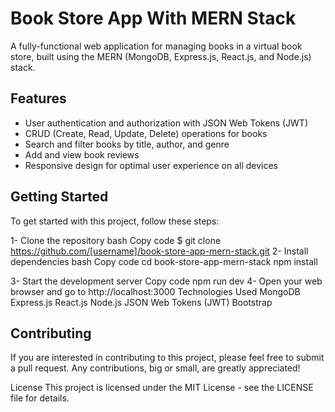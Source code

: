 # Book Store App With MERN Stack
A fully-functional web application for managing books in a virtual book store, built using the MERN (MongoDB, Express.js, React.js, and Node.js) stack.

## Features
- User authentication and authorization with JSON Web Tokens (JWT)
- CRUD (Create, Read, Update, Delete) operations for books
- Search and filter books by title, author, and genre
- Add and view book reviews
- Responsive design for optimal user experience on all devices

## Getting Started
To get started with this project, follow these steps:

1- Clone the repository
bash
Copy code
$ git clone https://github.com/[username]/book-store-app-mern-stack.git
2- Install dependencies
bash
Copy code
cd book-store-app-mern-stack
npm install

3- Start the development server
Copy code
npm run dev
4- Open your web browser and go to http://localhost:3000
Technologies Used
MongoDB
Express.js
React.js
Node.js
JSON Web Tokens (JWT)
Bootstrap
## Contributing
If you are interested in contributing to this project, please feel free to submit a pull request. Any contributions, big or small, are greatly appreciated!

License
This project is licensed under the MIT License - see the LICENSE file for details.



